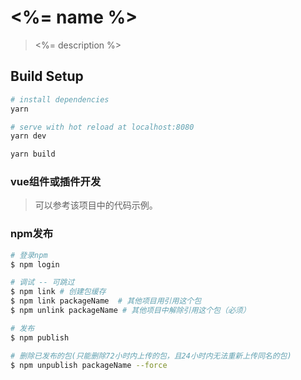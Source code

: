 # <%= name %>

>  <%= description %>

## Build Setup 

``` bash
# install dependencies
yarn

# serve with hot reload at localhost:8080
yarn dev

yarn build
```
### vue组件或插件开发

> 可以参考该项目中的代码示例。

### npm发布
``` bash
# 登录npm
$ npm login

# 调试 -- 可跳过
$ npm link # 创建包缓存
$ npm link packageName  # 其他项目用引用这个包
$ npm unlink packageName # 其他项目中解除引用这个包（必须）

# 发布
$ npm publish

# 删除已发布的包(只能删除72小时内上传的包，且24小时内无法重新上传同名的包)
$ npm unpublish packageName --force
```